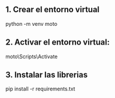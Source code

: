 ## 1. Crear el entorno virtual

python -m venv moto

## 2. Activar el entorno virtual:

moto\Scripts\Activate

## 3. Instalar las librerias

pip install -r requirements.txt
